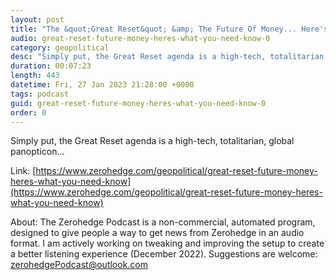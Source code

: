 ```yaml
---
layout: post
title: "The &quot;Great Reset&quot; &amp; The Future Of Money... Here's What You Need To Know"
audio: great-reset-future-money-heres-what-you-need-know-0
category: geopolitical
desc: "Simply put, the Great Reset agenda is a high-tech, totalitarian, global panopticon..."
duration: 00:07:23
length: 443
datetime: Fri, 27 Jan 2023 21:28:00 +0000
tags: podcast
guid: great-reset-future-money-heres-what-you-need-know-0
order: 0
---
```

Simply put, the Great Reset agenda is a high-tech, totalitarian, global panopticon...

Link: [https://www.zerohedge.com/geopolitical/great-reset-future-money-heres-what-you-need-know](https://www.zerohedge.com/geopolitical/great-reset-future-money-heres-what-you-need-know)

About: The Zerohedge Podcast is a non-commercial, automated program, designed to give people a way to get news from Zerohedge in an audio format.  I am actively working on tweaking and improving the setup to create a better listening experience (December 2022).  Suggestions are welcome: [zerohedgePodcast@outlook.com](mailto:zerohedgePodcast@outlook.com)